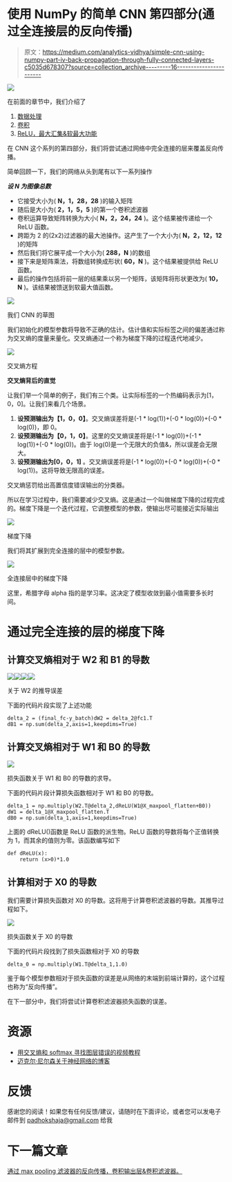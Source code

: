 # 使用 NumPy 的简单 CNN 第四部分(通过全连接层的反向传播)

> 原文：<https://medium.com/analytics-vidhya/simple-cnn-using-numpy-part-iv-back-propagation-through-fully-connected-layers-c5035d678307?source=collection_archive---------16----------------------->

![](img/69c29457efab1e78ebcba171c589b704.png)

在前面的章节中，我们介绍了

1.  [数据处理](/@PAdhokshaja/simple-cnn-using-numpy-part-i-introduction-data-processing-b6652615604d)
2.  [卷积](/@PAdhokshaja/simple-cnn-using-numpy-part-ii-convolution-operation-b8c5a02b0844)
3.  [ReLU，最大汇集&软最大功能](/@PAdhokshaja/simple-cnn-using-numpy-part-iii-relu-max-pooling-softmax-c03a3377eaf2)

在 CNN 这个系列的第四部分，我们将尝试通过网络中完全连接的层来覆盖反向传播。

简单回顾一下，我们的网络从头到尾有以下一系列操作

***设 N 为图像总数***

*   它接受大小为( **N，1，28，28** )的输入矩阵
*   随后是大小为( **2，1，5，5** )的第一个卷积滤波器
*   卷积运算导致矩阵转换为大小( **N，2，24，24** )。这个结果被传递给一个 ReLU 函数。
*   跨距为 2 的(2x2)过滤器的最大池操作。这产生了一个大小为( **N，2，12，12** )的矩阵
*   然后我们将它展平成一个大小为( **288，N** )的数组
*   接下来是矩阵乘法，将数组转换成形状( **60，N** )。这个结果被提供给 ReLU 函数。
*   最后的操作包括将前一层的结果乘以另一个矩阵，该矩阵将形状更改为( **10，N** )。该结果被馈送到软最大值函数。

![](img/fd879d698f8d06d100cff7e014a2bdc2.png)

我们 CNN 的草图

我们初始化的模型参数将导致不正确的估计。估计值和实际标签之间的偏差通过称为交叉熵的度量来量化。交叉熵通过一个称为梯度下降的过程迭代地减少。

![](img/48f42643e4ae0f06291bc1a77c3caab8.png)

交叉熵方程

**交叉熵背后的直觉**

让我们举一个简单的例子，我们有三个类。让实际标签的一个热编码表示为[1，0，0]。让我们来看几个场景。

1.  **设预测输出为【1，0，0】**。交叉熵误差将是(-1 * log(1))+(-0 * log(0))+(-0 * log(0))，即 0。
2.  **设预测输出为【0，1，0】**。这里的交叉熵误差将是(-1 * log(0))+(-1 * log(1))+(-0 * log(0))。由于 log(0)是一个无限大的负值&，所以误差会无限大。
3.  **设预测输出为[0，0，1]** 。交叉熵误差将是(-1 * log(0))+(-0 * log(0))+(-0 * log(1))。这将导致无限高的误差。

交叉熵惩罚给出高置信度错误输出的分类器。

所以在学习过程中，我们需要减少交叉熵。这是通过一个叫做梯度下降的过程完成的。梯度下降是一个迭代过程，它调整模型的参数，使输出尽可能接近实际输出

![](img/11988f1b38d69733920994501106e7d9.png)

梯度下降

我们将其扩展到完全连接的层中的模型参数。

![](img/f7a6a06de3cf55eac6d2537562da07c3.png)

全连接层中的梯度下降

这里，希腊字母 alpha 指的是学习率。这决定了模型收敛到最小值需要多长时间。

# 通过完全连接的层的梯度下降

## 计算交叉熵相对于 W2 和 B1 的导数

![](img/90a68affe6a2ddd87e5fd3082fa62e39.png)![](img/39690eb90641e561ffd1df753c74e1a2.png)![](img/3c21fedc1b6717029d979c51093b58c6.png)![](img/b1b161ec385c85becd7651efab14e0f6.png)

关于 W2 的推导误差

下面的代码片段实现了上述功能

```
delta_2 = (final_fc-y_batch)dW2 = delta_2@fc1.T
dB1 = np.sum(delta_2,axis=1,keepdims=True)
```

## 计算交叉熵相对于 W1 和 B0 的导数

![](img/f553b4577e1c7495fa0ae09ed57aabbe.png)

损失函数关于 W1 和 B0 的导数的求导。

下面的代码片段计算损失函数相对于 W1 和 B0 的导数。

```
delta_1 = np.multiply(W2.T@delta_2,dReLU(W1@X_maxpool_flatten+B0))
dW1 = delta_1@X_maxpool_flatten.T
dB0 = np.sum(delta_1,axis=1,keepdims=True)
```

上面的 dReLU()函数是 ReLU 函数的派生物。ReLU 函数的导数将每个正值转换为 1，而其余的值则为零。该函数编写如下

```
def dReLU(x):
    return (x>0)*1.0
```

## 计算相对于 X0 的导数

我们需要计算损失函数对 X0 的导数。这将用于计算卷积滤波器的导数。其推导过程如下。

![](img/634ed298e760eda6d6417812c2d18a48.png)

损失函数关于 X0 的导数

下面的代码片段找到了损失函数相对于 X0 的导数

```
delta_0 = np.multiply(W1.T@delta_1,1.0)
```

鉴于每个模型参数相对于损失函数的误差是从网络的末端到前端计算的，这个过程也称为“反向传播”。

在下一部分中，我们将尝试计算卷积滤波器损失函数的误差。

# 资源

*   [用交叉熵和 softmax 寻找图层错误的视频教程](https://www.youtube.com/watch?v=5-rVLSc2XdE)
*   [迈克尔·尼尔森关于神经网络的博客](http://neuralnetworksanddeeplearning.com/)

# 反馈

感谢您的阅读！如果您有任何反馈/建议，请随时在下面评论，或者您可以发电子邮件到 padhokshaja@gmail.com 给我

# 下一篇文章

[通过 max pooling 滤波器的反向传播，卷积输出层&卷积滤波器。](/@PAdhokshaja/simple-cnn-using-numpy-part-v-back-propagation-through-max-pool-layer-convolutional-filter-7c434a7addd4)